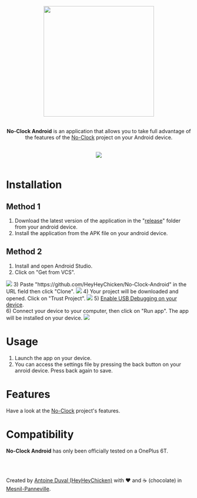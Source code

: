 <div align="center">

<img src="https://raw.githubusercontent.com/HeyHeyChicken/No-Clock/main/resources/logo.png" width="300">
<br><br>

**No-Clock Android** is an application that allows you to take full advantage of the features of the <a href="https://github.com/HeyHeyChicken/No-Clock">No-Clock</a> project on your Android device.<br>

<br>

<img src="https://raw.githubusercontent.com/HeyHeyChicken/No-Clock/main/resources/demo.gif">
</div>

<br>

# Installation

## Method 1

1) Download the latest version of the application in the "<a href="https://github.com/HeyHeyChicken/No-Clock-Android/tree/main/releases">release</a>" folder from your android device.
2) Install the application from the APK file on your android device.

## Method 2

1) Install and open Android Studio.
2) Click on "Get from VCS".
<img src="https://raw.githubusercontent.com/HeyHeyChicken/No-Clock-Android/main/resources/Installation_1.png">
3) Paste "https://github.com/HeyHeyChicken/No-Clock-Android" in the URL field then click "Clone".
<img src="https://raw.githubusercontent.com/HeyHeyChicken/No-Clock-Android/main/resources/Installation_2.png">
4) Your project will be downloaded and opened. Click on "Trust Project".
<img src="https://raw.githubusercontent.com/HeyHeyChicken/No-Clock-Android/main/resources/Installation_3.png">
5) <a href="https://duckduckgo.com/?q=android+enable+usb+debugging">Enable USB Debugging on your device</a>.<br/>
6) Connect your device to your computer, then click on "Run app". The app will be installed on your device.
<img src="https://raw.githubusercontent.com/HeyHeyChicken/No-Clock-Android/main/resources/Installation_4.png">

# Usage

1) Launch the app on your device.
2) You can access the settings file by pressing the back button on your anroid device.
Press back again to save.

# Features

Have a look at the <a href="https://github.com/HeyHeyChicken/No-Clock#features">No-Clock</a> project's features.

# Compatibility

**No-Clock Android** has only been officially tested on a OnePlus 6T.

<br>
<br>

Created by [Antoine Duval (HeyHeyChicken)](//antoine.cuffel.fr) with ❤ and ☕ (chocolate) in [Mesnil-Panneville](//en.wikipedia.org/wiki/Mesnil-Panneville).
